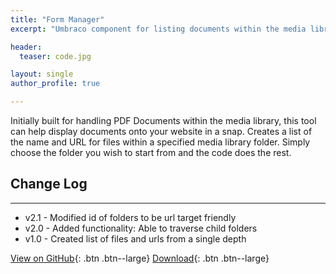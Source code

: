 ```yaml
---
title: "Form Manager"
excerpt: "Umbraco component for listing documents within the media library."

header:
  teaser: code.jpg

layout: single
author_profile: true

---
```


Initially built for handling PDF Documents within the media library, this tool can help display documents onto your website in a snap.
Creates a list of the name and URL for files within a specified media library folder. Simply choose the folder you wish to start from and the code does the rest.

## Change Log

---

- v2.1 - Modified id of folders to be url target friendly
- v2.0 - Added functionality: Able to traverse child folders
- v1.0 - Created list of files and urls from a single depth


[View on GitHub](https://github.com/mcmullengreg/formWrangler){: .btn .btn--large} [Download](https://our.umbraco.org/projects/collaboration/form-wrangler/){: .btn .btn--large}